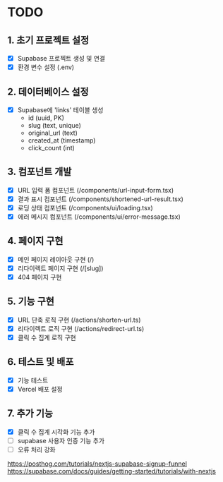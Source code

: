 # TODO

## 1. 초기 프로젝트 설정

- [x] Supabase 프로젝트 생성 및 연결
- [x] 환경 변수 설정 (.env)

## 2. 데이터베이스 설정

- [x] Supabase에 'links' 테이블 생성
  - id (uuid, PK)
  - slug (text, unique)
  - original_url (text)
  - created_at (timestamp)
  - click_count (int)

## 3. 컴포넌트 개발

- [x] URL 입력 폼 컴포넌트 (/components/url-input-form.tsx)
- [x] 결과 표시 컴포넌트 (/components/shortened-url-result.tsx)
- [x] 로딩 상태 컴포넌트 (/components/ui/loading.tsx)
- [x] 에러 메시지 컴포넌트 (/components/ui/error-message.tsx)

## 4. 페이지 구현

- [x] 메인 페이지 레이아웃 구현 (/)
- [x] 리다이렉트 페이지 구현 (/[slug])
- [x] 404 페이지 구현

## 5. 기능 구현

- [x] URL 단축 로직 구현 (/actions/shorten-url.ts)
- [x] 리다이렉트 로직 구현 (/actions/redirect-url.ts)
- [x] 클릭 수 집계 로직 구현

## 6. 테스트 및 배포

- [x] 기능 테스트
- [x] Vercel 배포 설정

## 7. 추가 기능

- [x] 클릭 수 집계 시각화 기능 추가
- [ ] supabase 사용자 인증 기능 추가
- [ ] 오류 처리 강화

https://posthog.com/tutorials/nextjs-supabase-signup-funnel
https://supabase.com/docs/guides/getting-started/tutorials/with-nextjs
